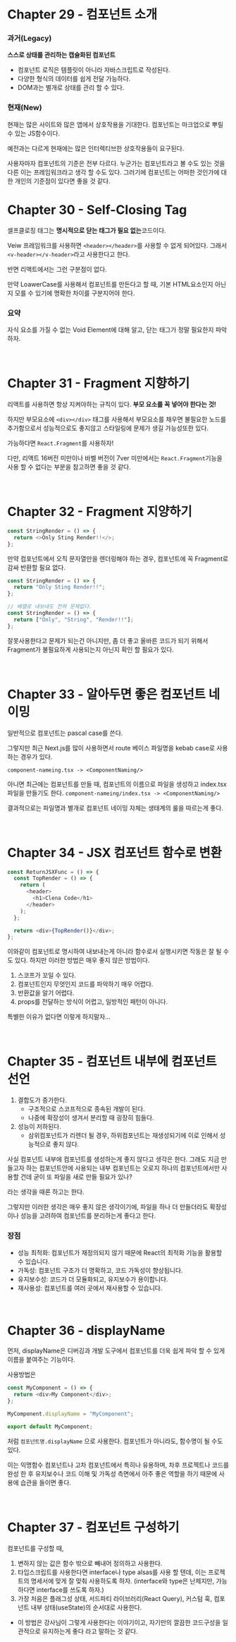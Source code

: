 # Chapter 29 - 컴포넌트 소개

### 과거(Legacy)

**스스로 상태를 관리하는 캡슐화된 컴포넌트**

- 컴포넌트 로직은 템플릿이 아니라 자바스크립트로 작성된다.
- 다양한 형식의 데이터를 쉽게 전달 가능하다.
- DOM과는 별개로 상태를 관리 할 수 있다.

### 현재(New)

현재는 많은 사이트와 많은 앱에서 상호작용을 기대한다.
컴포넌트는 마크업으로 뿌릴 수 있는 JS함수이다.

예전과는 다르게 현재에는 많은 인터렉티브한 상호작용들이 요구된다.

사용자마자 컴포넌트의 기준은 전부 다르다. 누군가는 컴포넌트라고 볼 수도 있는 것을 다른 이는 프레임워크라고 생각 할 수도 있다. 그러기에 컴포넌트는 어떠한 것인가에 대한 개인의 기준점이 있다면 좋을 것 같다.

# Chapter 30 - Self-Closing Tag

셀프클로징 태그는 **명시적으로 닫는 태그가 필요 없는**코드이다.

Veiw 프레임워크를 사용하면 `<header></header>`를 사용할 수 없게 되어있다. 그래서 `<v-header></v-header>`라고 사용한다고 한다.

반면 리액트에서는 그런 구분점이 없다.

만약 LoawerCase를 사용해서 컴포넌트를 만든다고 할 때, 기본 HTML요소인지 아닌지 모를 수 있기에 명확한 차이를 구분지어야 한다.

### 요약

자식 요소를 가질 수 없는 Void Element에 대해 알고, 닫는 태그가 정말 필요한지 파악하자.

<br>

# Chapter 31 - Fragment 지향하기

리액트를 사용하면 항상 지켜야하는 규칙이 있다.
**부모 요소를 꼭 넣어야 한다는 것!**

하지만 부모요소에 `<div></div>` 태그를 사용해서 부모요소를 채우면 불필요한 노드를 추가함으로서 성능적으로도 좋지않고 스타일링에 문제가 생길 가능성또한 있다.

가능하다면 `React.Fragment`를 사용하자!

다만, 리액트 16버전 미만이나 바벨 버전이 7ver 미만에서는 `React.Fragment`기능을 사용 할 수 없다는 부분을 참고하면 좋을 것 같다.

<br>

# Chapter 32 - Fragment 지양하기

```js
const StringRender = () => {
  return <>Only Sting Render!!</>;
};
```

만약 컴포넌트에서 오직 문자열만을 렌더링해야 하는 경우, 컴포넌트에 꼭 Fragment로 감싸 반환할 필요 없다.

```js
const StringRender = () => {
  return "Only Sting Render!!";
};

// 배열로 내보내도 전혀 문제없다.
const StringRender = () => {
  return ["Only", "String", "Render!!"];
};
```

잘못사용한다고 문제가 되는건 아니지만, 좀 더 좋고 올바른 코드가 되기 위해서 Fragment가 불필요하게 사용되는지 아닌지 확인 할 필요가 있다.

<br>

# Chapter 33 - 알아두면 좋은 컴포넌트 네이밍

일반적으로 컴포넌트는 pascal case를 쓴다.

그렇지만 최근 Next.js를 많이 사용하면서 route 베이스 파일명을 kebab case로 사용하는 경우가 있다.

`component-nameing.tsx -> <ComponentNaming/>`

아니면 최근에는 컴포넌트를 만들 때, 컴포넌트의 이름으로 파일을 생성하고 index.tsx파일을 만들기도 한다.
`component-nameing/index.tsx -> <ComponentNaming/>`

결과적으로는 파일명과 별개로 컴포넌트 네이밍 자체는 생태계의 룰을 따르는게 좋다.

<br>

# Chapter 34 - JSX 컴포넌트 함수로 변환

```js
const ReturnJSXFunc = () => {
  const TopRender = () => {
    return (
      <header>
        <h1>Clena Code</h1>
      </header>
    );
  };

  return <div>{TopRender()}</div>;
};
```

이와같이 컴포넌트로 명시하여 내보내는게 아니라 함수로서 실행시키면 작동은 잘 될 수도 있다. 하지만 이러한 방법은 매우 좋지 않은 방법이다.

1. 스코프가 꼬일 수 있다.
2. 컴포넌트인지 무엇인지 코드를 파악하기 매우 어렵다.
3. 반환값을 알기 어렵다.
4. props를 전달하는 방식이 어렵고, 일방적인 패턴이 아니다.

특별한 이유가 없다면 이렇게 하지말자...

<br>

# Chapter 35 - 컴포넌트 내부에 컴포넌트 선언

1. 결합도가 증가한다.
   - 구조적으로 스코프적으로 종속된 개발이 된다.
   - 나중에 확장성이 생겨서 분리할 때 굉장히 힘들다.
2. 성능이 저하된다.
   - 삼위컴포넌트가 리렌더 될 경우, 하위컴포넌트는 재생성되기에 이로 인해서 성능적으로 좋지 않다.

사실 컴포넌트 내부에 컴포넌트를 생성하는게 좋지 않다고 생각은 한다. 그래도 지금 만들고자 하는 컴포넌트안에 사용되는 내부 컴포넌트는 오로지 하나의 컴포넌트에서만 사용할 건데 굳이 또 파일을 새로 만들 필요가 있나?

라는 생각을 때론 하고는 한다.

그렇지만 이러한 생각은 매우 좋지 않은 생각이기에, 파일을 하나 더 만들더라도 확장성이나 성능을 고려하여 컴포넌트를 분리하는게 좋다고 한다.

### 장점

- 성능 최적화: 컴포넌트가 재정의되지 않기 때문에 React의 최적화 기능을 활용할 수 있습니다.
- 가독성: 컴포넌트 구조가 더 명확하고, 코드 가독성이 향상됩니다.
- 유지보수성: 코드가 더 모듈화되고, 유지보수가 용이합니다.
- 재사용성: 컴포넌트를 여러 곳에서 재사용할 수 있습니다.

<br>

# Chapter 36 - displayName

먼저, displayName은 디버깅과 개발 도구에서 컴포넌트를 더욱 쉽게 파악 할 수 있게 이름을 붙여주는 기능이다.

사용방법은

```js
const MyComponent = () => {
  return <div>My Component</div>;
};

MyComponent.displayName = "MyComponent";

export default MyComponent;
```

처럼 `컴포넌트명.displayName` 으로 사용한다. 컴포넌트가 아니라도, 함수명이 될 수도 있다.

이는 익명함수 컴포넌트나 고차 컴포넌트에서 특히나 유용하며, 차후 프로젝트나 코드를 완성 한 후 유지보수나 코드 이해 및 가독성 측면에서 아주 좋은 역할을 하기 때문에 사용에 습관을 들이면 좋다.

<br>

# Chapter 37 - 컴포넌트 구성하기

컴포넌트를 구성할 때,

1. 변하지 않는 값은 함수 밖으로 빼내어 정의하고 사용한다.
2. 타입스크립트를 사용한다면 interface나 type alsas를 사용 할 텐데, 이는 프로젝트의 명세서에 맞게 잘 맞춰 사용하도록 하자. (interface와 type은 난제지만, 가능하다면 interface를 쓰도록 하자.)
3. 가장 처음은 플래그성 상태, 서드파티 라이브러리(React Query), 커스텀 훅, 컴포넌트 내부 상태(useState)의 순서대로 사용한다.

- 이 방법은 강사님이 그렇게 사용한다는 이야기이고, 자기만의 깔끔한 코드구성을 일관적으로 유지하는게 좋다 라고 말하는 것 같다.

<br>
